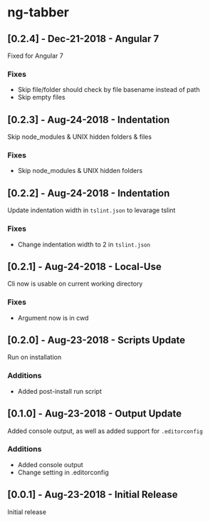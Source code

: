 # ng-tabber

## [0.2.4] - Dec-21-2018 - Angular 7

Fixed for Angular 7

### Fixes

- Skip file/folder should check by file basename instead of path
- Skip empty files

## [0.2.3] - Aug-24-2018 - Indentation

Skip node_modules & UNIX hidden folders & files

### Fixes

- Skip node_modules & UNIX hidden folders

## [0.2.2] - Aug-24-2018 - Indentation

Update indentation width in `tslint.json` to levarage tslint

### Fixes

- Change indentation width to 2 in `tslint.json`

## [0.2.1] - Aug-24-2018 - Local-Use

Cli now is usable on current working directory

### Fixes

- Argument now is in cwd

## [0.2.0] - Aug-23-2018 - Scripts Update

Run on installation

### Additions

- Added post-install run script

## [0.1.0] - Aug-23-2018 - Output Update

Added console output, as well as added support for `.editorconfig`

### Additions

- Added console output
- Change setting in .editorconfig

## [0.0.1] - Aug-23-2018 - Initial Release

Initial release
